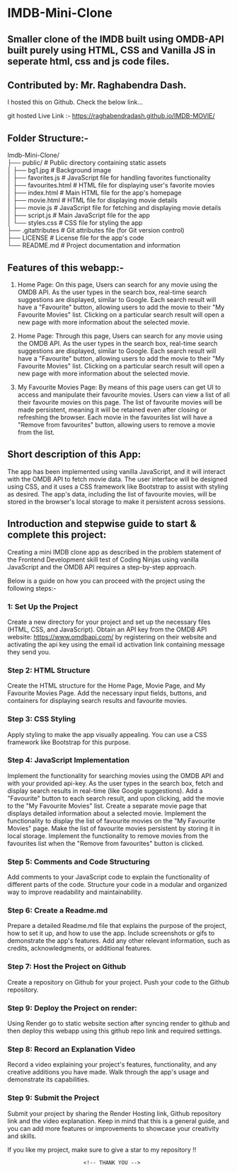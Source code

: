 # IMDB-Mini-Clone

## Smaller clone of the IMDB built using OMDB-API built purely using HTML, CSS and Vanilla JS in seperate html, css and js code files.

## Contributed by: Mr. Raghabendra Dash.

I hosted this on Github. Check the below link...


git hosted Live Link :- https://raghabendradash.github.io/IMDB-MOVIE/ 


## Folder Structure:-<br/>

Imdb-Mini-Clone/<br/>
├── public/ # Public directory containing static assets<br/>
│ ├── bg1.jpg # Background image<br/>
│ ├── favorites.js # JavaScript file for handling favorites functionality<br/>
│ ├── favourites.html # HTML file for displaying user's favorite movies<br/>
│ ├── index.html # Main HTML file for the app's homepage<br/>
│ ├── movie.html # HTML file for displaying movie details<br/>
│ ├── movie.js # JavaScript file for fetching and displaying movie details<br/>
│ ├── script.js # Main JavaScript file for the app<br/>
│ └── styles.css # CSS file for styling the app<br/>
├── .gitattributes # Git attributes file (for Git version control)<br/>
├── LICENSE # License file for the app's code<br/>
└── README.md # Project documentation and information<br/>

## Features of this webapp:-

1. Home Page: On this page, Users can search for any movie using the OMDB API.
   As the user types in the search box, real-time search suggestions are displayed, similar to Google.
   Each search result will have a "Favourite" button, allowing users to add the movie to their "My Favourite Movies" list.
   Clicking on a particular search result will open a new page with more information about the selected movie.

2. Home Page:
   Through this page, Users can search for any movie using the OMDB API.
   As the user types in the search box, real-time search suggestions are displayed, similar to Google.
   Each search result will have a "Favourite" button, allowing users to add the movie to their "My Favourite Movies" list.
   Clicking on a particular search result will open a new page with more information about the selected movie.

3. My Favourite Movies Page:
   By means of this page users can get UI to access and manipulate their favourite movies. Users can view a list of all their favourite movies on this page.
   The list of favourite movies will be made persistent, meaning it will be retained even after closing or refreshing the browser.
   Each movie in the favourites list will have a "Remove from favourites" button, allowing users to remove a movie from the list.

## Short description of this App:

The app has been implemented using vanilla JavaScript, and it will interact with the OMDB API to fetch movie data. The user interface will be designed using CSS, and it uses a CSS framework like Bootstrap to assist with styling as desired. The app's data, including the list of favourite movies, will be stored in the browser's local storage to make it persistent across sessions.

## Introduction and stepwise guide to start & complete this project:

Creating a mini IMDB clone app as described in the problem statement of the Frontend Development skill test of Coding Ninjas using vanilla JavaScript and the OMDB API requires a step-by-step approach.

Below is a guide on how you can proceed with the project using the following steps:-

### 1: Set Up the Project

Create a new directory for your project and set up the necessary files (HTML, CSS, and JavaScript).
Obtain an API key from the OMDB API website: https://www.omdbapi.com/ by registering on their website and activating the api key using the email id activation link containing message they send you.

### Step 2: HTML Structure

Create the HTML structure for the Home Page, Movie Page, and My Favourite Movies Page.
Add the necessary input fields, buttons, and containers for displaying search results and favourite movies.

### Step 3: CSS Styling

Apply styling to make the app visually appealing. You can use a CSS framework like Bootstrap for this purpose.

### Step 4: JavaScript Implementation

Implement the functionality for searching movies using the OMDB API and with your provided api-key.
As the user types in the search box, fetch and display search results in real-time (like Google suggestions).
Add a "Favourite" button to each search result, and upon clicking, add the movie to the "My Favourite Movies" list.
Create a separate movie page that displays detailed information about a selected movie.
Implement the functionality to display the list of favourite movies on the "My Favourite Movies" page.
Make the list of favourite movies persistent by storing it in local storage.
Implement the functionality to remove movies from the favourites list when the "Remove from favourites" button is clicked.

### Step 5: Comments and Code Structuring

Add comments to your JavaScript code to explain the functionality of different parts of the code.
Structure your code in a modular and organized way to improve readability and maintainability.

### Step 6: Create a Readme.md

Prepare a detailed Readme.md file that explains the purpose of the project, how to set it up, and how to use the app.
Include screenshots or gifs to demonstrate the app's features.
Add any other relevant information, such as credits, acknowledgments, or additional features.

### Step 7: Host the Project on Github

Create a repository on Github for your project.
Push your code to the Github repository.

### Step 9: Deploy the Project on render:

Using Render go to static website section after syncing render to github and then deploy this webapp using this github repo link and required settings.

### Step 8: Record an Explanation Video

Record a video explaining your project's features, functionality, and any creative additions you have made.
Walk through the app's usage and demonstrate its capabilities.

### Step 9: Submit the Project

Submit your project by sharing the Render Hosting link, Github repository link and the video explanation.
Keep in mind that this is a general guide, and you can add more features or improvements to showcase your creativity and skills.


If you like my project, make sure to give a star to my repository !!

                            <!-- THANK YOU -->

